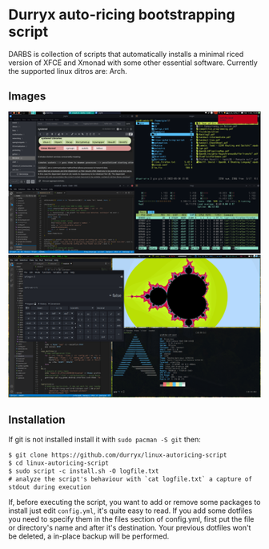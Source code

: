 # Durryx auto-ricing bootstrapping script
DARBS is collection of scripts that automatically installs a minimal riced version of XFCE and Xmonad with some other essential software. Currently the supported linux ditros are: Arch.
## Images
[comment]: <> (add a photo with music script, nvidia mode, overleaf and moti PDF)
![image](preview_1.png)
![image](preview_2.png)
## Installation
If git is not installed install it with `sudo pacman -S git` then:
```
$ git clone https://github.com/durryx/linux-autoricing-script
$ cd linux-autoricing-script
$ sudo script -c install.sh -O logfile.txt
# analyze the script's behaviour with `cat logfile.txt` a capture of stdout during execution
```
If, before executing the script, you want to add or remove some packages to install just edit `config.yml`, it's quite easy to read. If you add some dotfiles you need to specify them in the files section of config.yml, first put the file or directory's name and after it's destination. Your previous dotfiles won't be deleted, a in-place backup will be performed.
